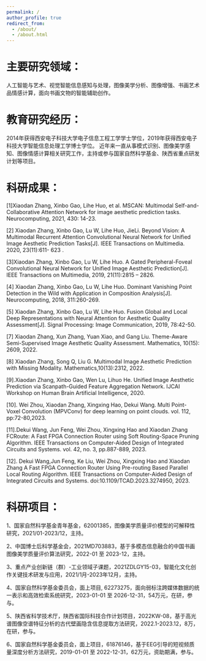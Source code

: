 ```yaml
---
permalink: /
author_profile: true
redirect_from: 
  - /about/
  - /about.html
---
```



主要研究领域：
============
   人工智能与艺术、视觉智能信息感知与处理，图像美学分析、图像增强、书画艺术品情感计算，面向书画文物的智能辅助创作。

教育研究经历：
============
2014年获得西安电子科技大学电子信息工程工学学士学位，2019年获得西安电子科技大学智能信息处理工学博士学位。
近年来一直从事模式识别、图像美学感知、图像情感计算相关研究工作，主持或参与国家自然科学基金、陕西省重点研发计划等项目。

科研成果：
============
[1]Xiaodan Zhang, Xinbo Gao, Lihe Huo, et al. MSCAN: Multimodal Self-and-Collaborative Attention Network for image aesthetic prediction tasks. Neurocomputing, 2021, 430: 14-23.

[2] Xiaodan Zhang, Xinbo Gao, Lu W, Lihe Huo, JieLi. Beyond Vision: A Multimodal Recurrent Attention Convolutional Neural Network for Unified Image Aesthetic Prediction Tasks[J]. IEEE Transactions on Multimedia. 2020, 23(11):611- 623 .

[3]Xiaodan Zhang, Xinbo Gao, Lu W, Lihe Huo. A Gated Peripheral-Foveal Convolutional Neural Network for Unified Image Aesthetic Prediction[J]. IEEE Transactions on Multimedia, 2019, 21(11):2815 – 2826.

[4] Xiaodan Zhang, Xinbo Gao, Lu W, Lihe Huo. Dominant Vanishing Point Detection in the Wild with Application in Composition Analysis[J]. Neurocomputing, 2018, 311:260-269.

[5] Xiaodan Zhang, Xinbo Gao, Lu W, Lihe Huo. Fusion Global and Local Deep Representations with Neural Attention for Aesthetic Quality Assessment[J]. Signal Processing: Image Communication, 2019, 78:42-50.

[7] Xiaodan Zhang, Xun Zhang, Yuan Xiao, and Gang Liu. Theme-Aware Semi-Supervised Image Aesthetic Quality Assessment. Mathematics, 10(15): 2609, 2022.

[8] Xiaodan Zhang, Song Q, Liu G. Multimodal Image Aesthetic Prediction with Missing Modality. Mathematics,10(13):2312, 2022.

[9].Xiaodan Zhang, Xinbo Gao, Wen Lu, Lihuo He. Unified Image Aesthetic Prediction via Scanpath-Guided Feature Aggregation Network. IJCAI Workshop on Human Brain Artificial Intelligence, 2020.

[10]. Wei Zhou, Xiaodan Zhang, Xingxing Hao, Dekui Wang. Multi Point-Voxel Convolution (MPVConv) for deep learning on point clouds. vol. 112, pp:72-80,2023.

[11].Dekui Wang, Jun Feng, Wei Zhou, Xingxing Hao and Xiaodan Zhang FCRoute: A Fast FPGA Connection Router using Soft Routing-Space Pruning Algorithm. IEEE Transactions on Computer-Aided Design of Integrated Circuits and Systems. vol. 42, no. 3, pp.887-889, 2023.

[12]. Dekui Wang,Jun Feng, Ke Liu, Wei Zhou, Xingxing Hao and Xiaodan Zhang A Fast FPGA Connection Router Using Pre-routing Based Parallel Local Routing Algorithm. IEEE Transactions on Computer-Aided Design of Integrated Circuits and Systems. doi:10.1109/TCAD.2023.3274950, 2023.


科研项目：
============
 1、国家自然科学基金青年基金，62001385，图像美学质量评价模型的可解释性研究，2021/01-2023/12，主持。

 2、中国博士后科学基金会，2021MD703883，基于多模态信息融合的中国书画图像美学质量评价算法研究，2022-01 至 2023-12，主持。

 3、重点产业创新链（群）-工业领域子课题，2021ZDLGY15-03，智能化文化创作关键技术研发与应用，2021/1月-2023年12月，主持。
 
 4、国家自然科学基金委员会，面上项目, 62273275，面向弱标注跨媒体数据的统一表示和高效检索系统研究，2023-01-01 至 2026-12-31，54万元，在研，参与。

 5、陕西省科学技术厅，陕西省国际科技合作计划项目，2022KW-08，基于高光谱图像空谱特征分析的古代壁画隐含信息提取方法研究，2022.1-2023.12，8万，在研，参与。

 6、国家自然科学基金委员会，面上项目，61876146，基于EEG引导的短视频质量深度分析方法研究，2019-01-01 至 2022-12-31，62万元，资助期满，参与。





